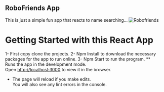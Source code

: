 ## RoboFriends App

This is just a simple fun app that reacts to name searching...
![Robofriends](https://user-images.githubusercontent.com/61150267/116069373-fa9e1700-a693-11eb-803d-1e0bffe9b0e5.png)

# Getting Started with this React App

1- First copy clone the projects.
2- Npm Install to download the necessary packages for the app to run online.
3- Npm Start to run the program.
** Runs the app in the development mode.\
  Open [http://localhost:3000](http://localhost:3000) to view it in the browser.

- The page will reload if you make edits.\
You will also see any lint errors in the console.


